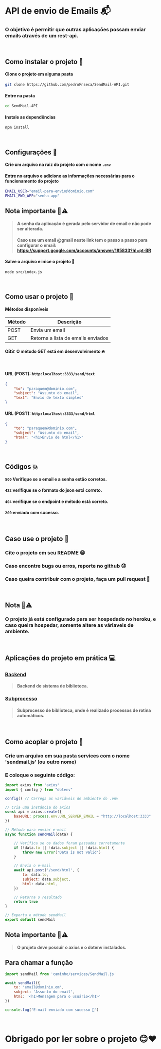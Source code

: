 # API de envio de Emails 📬

### O objetivo é permitir que outras aplicações possam enviar emails através de um rest-api.

<br>

## Como instalar o projeto 🔨
#### Clone o projeto em alguma pasta
```bash
git clone https://github.com/pedroFnseca/SendMail-API.git
```
#### Entre na pasta
```bash
cd SendMail-API
```
#### Instale as dependências 
```bash
npm install
```
<br>

## Configurações 🔧

#### Crie um arquivo na raiz do projeto com o nome `.env`

#### Entre no arquivo e adicione as informações necessárias para o funcionamento do projeto
```bash
EMAIL_USER="email-para-envio@dominio.com"
EMAIL_PWD_APP="senha-app"
```
## Nota importante 📝⚠️
> #### A senha da aplicação é gerada pelo servidor de email e não pode ser alterada.
> #### Caso use um email @gmail neste link tem o passo a passo para configurar o email: https://support.google.com/accounts/answer/185833?hl=pt-BR

#### Salve o arquivo e inice o projeto 🚀
```bash
node src/index.js
```


<br>



## Como usar o projeto 📝

#### Métodos disponíveis


| Método | Descrição |
|---------|------------|
| POST | Envia um email |
| GET | Retorna a lista de emails enviados|

#### OBS: O método GET está em desenvolvimento 🔥

<br>

#### URL (POST): ```http:localhost:3333/send/text```
```json
{
    "to": "paraquem@dominio.com",
    "subject": "Assunto do email",
    "text": "Envio de texto simples"
}
```

#### URL (POST): ```http:localhost:3333/send/html```
```json
{
    "to": "paraquem@dominio.com",
    "subject": "Assunto do email",
    "html": "<h1>Envio de html</h1>"
}
```

<br>


## Códigos 💥

#### ```500``` Verifique se o email e a senha estão corretos.

#### ```422``` verifique se o formato do json está correto.

#### ```404``` verifique se o endpoint e método está correto.

#### ```200``` enviado com sucesso.

<br>

## Caso use o projeto 📝
### Cite o projeto em seu README 😁
### Caso encontre bugs ou erros, reporte no github 😞
### Caso queira contribuir com o projeto, faça um pull request 🚀

<br>

## Nota 📝⚠️

### O projeto já está configurado para ser hospedado no heroku, e caso queira hospedar, somente altere as váriaveis de ambiente.

<br>

## Aplicações do projeto em prática 💻
### [Backend](https://github.com/IntecEmbu/Biblioteca-backend)
> #### Backend de sistema de biblioteca.

### [Subprocesso](https://github.com/pedroFnseca/Subprocess-API)
> #### Subprocesso de biblioteca, onde é realizado processos de rotina automáticos.


<br>

## Como acoplar o projeto 🔌

### Crie um arquivo em sua pasta services com o nome 'sendmail.js' (ou outro nome)
### E coloque o seguinte código:
```js
import axios from "axios"
import { config } from "dotenv"

config() // Carrega as variáveis de ambiente do .env

// Cria uma instância do axios
const api = axios.create({
    baseURL: process.env.URL_SERVER_EMAIL = "http://localhost:3333" 
})

// Método para enviar e-mail
async function sendMail(data) {

    // Verifica se os dados foram passados corretamente
    if (!data.to || !data.subject || !data.html) {
        throw new Error('Data is not valid')
    }

    // Envia o e-mail
    await api.post('/send/html', {
        to: data.to,
        subject: data.subject,
        html: data.html,
    })

    // Retorna o resultado
    return true
}

// Exporta o método sendMail
export default sendMail
```

## Nota importante 📝⚠️
> #### O projeto deve possuir o axios e o dotenv instalados.

## Para chamar a função
```js
import sendMail from 'caminho/services/SendMail.js'

await sendMail({
    to: 'email@dominio.om',
    subject: 'Assunto do email',
    html: '<h1>Mensagem para o usuário</h1>'
})

console.log('E-mail enviado com sucesso 🚀')
```

<br>

# Obrigado por ler sobre o projeto 😊❤️